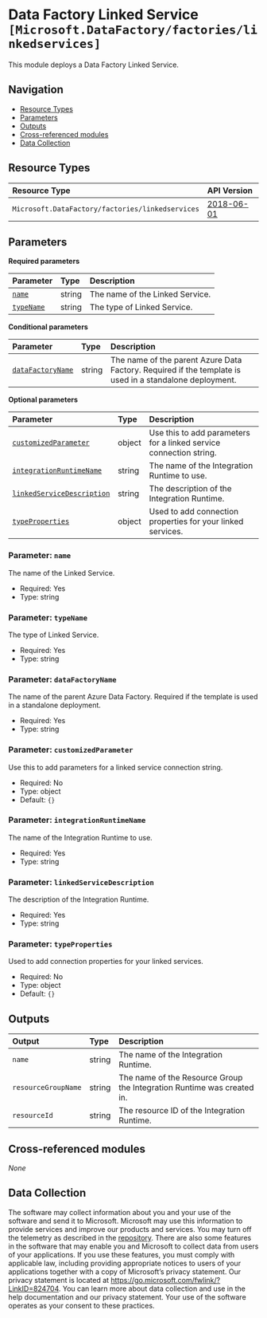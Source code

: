# Data Factory Linked Service `[Microsoft.DataFactory/factories/linkedservices]`

This module deploys a Data Factory Linked Service.

## Navigation

- [Resource Types](#Resource-Types)
- [Parameters](#Parameters)
- [Outputs](#Outputs)
- [Cross-referenced modules](#Cross-referenced-modules)
- [Data Collection](#Data-Collection)

## Resource Types

| Resource Type | API Version |
| :-- | :-- |
| `Microsoft.DataFactory/factories/linkedservices` | [2018-06-01](https://learn.microsoft.com/en-us/azure/templates/Microsoft.DataFactory/2018-06-01/factories/linkedservices) |

## Parameters

**Required parameters**

| Parameter | Type | Description |
| :-- | :-- | :-- |
| [`name`](#parameter-name) | string | The name of the Linked Service. |
| [`typeName`](#parameter-typename) | string | The type of Linked Service. |

**Conditional parameters**

| Parameter | Type | Description |
| :-- | :-- | :-- |
| [`dataFactoryName`](#parameter-datafactoryname) | string | The name of the parent Azure Data Factory. Required if the template is used in a standalone deployment. |

**Optional parameters**

| Parameter | Type | Description |
| :-- | :-- | :-- |
| [`customizedParameter`](#parameter-customizedparameter) | object | Use this to add parameters for a linked service connection string. |
| [`integrationRuntimeName`](#parameter-integrationruntimename) | string | The name of the Integration Runtime to use. |
| [`linkedServiceDescription`](#parameter-linkedservicedescription) | string | The description of the Integration Runtime. |
| [`typeProperties`](#parameter-typeproperties) | object | Used to add connection properties for your linked services. |

### Parameter: `name`

The name of the Linked Service.

- Required: Yes
- Type: string

### Parameter: `typeName`

The type of Linked Service.

- Required: Yes
- Type: string

### Parameter: `dataFactoryName`

The name of the parent Azure Data Factory. Required if the template is used in a standalone deployment.

- Required: Yes
- Type: string

### Parameter: `customizedParameter`

Use this to add parameters for a linked service connection string.

- Required: No
- Type: object
- Default: `{}`

### Parameter: `integrationRuntimeName`

The name of the Integration Runtime to use.

- Required: Yes
- Type: string

### Parameter: `linkedServiceDescription`

The description of the Integration Runtime.

- Required: Yes
- Type: string

### Parameter: `typeProperties`

Used to add connection properties for your linked services.

- Required: No
- Type: object
- Default: `{}`


## Outputs

| Output | Type | Description |
| :-- | :-- | :-- |
| `name` | string | The name of the Integration Runtime. |
| `resourceGroupName` | string | The name of the Resource Group the Integration Runtime was created in. |
| `resourceId` | string | The resource ID of the Integration Runtime. |

## Cross-referenced modules

_None_

## Data Collection

The software may collect information about you and your use of the software and send it to Microsoft. Microsoft may use this information to provide services and improve our products and services. You may turn off the telemetry as described in the [repository](https://aka.ms/avm/telemetry). There are also some features in the software that may enable you and Microsoft to collect data from users of your applications. If you use these features, you must comply with applicable law, including providing appropriate notices to users of your applications together with a copy of Microsoft’s privacy statement. Our privacy statement is located at <https://go.microsoft.com/fwlink/?LinkID=824704>. You can learn more about data collection and use in the help documentation and our privacy statement. Your use of the software operates as your consent to these practices.
